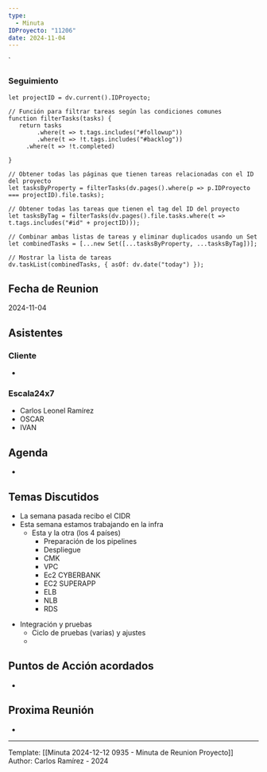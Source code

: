 ```yaml
---
type:
  - Minuta
IDProyecto: "11206"
date: 2024-11-04
---
```

`

### Seguimiento

```dataviewjs
let projectID = dv.current().IDProyecto;

// Función para filtrar tareas según las condiciones comunes
function filterTasks(tasks) {
   return tasks
        .where(t => t.tags.includes("#followup"))
        .where(t => !t.tags.includes("#backlog"))
     .where(t => !t.completed)
        
}

// Obtener todas las páginas que tienen tareas relacionadas con el ID del proyecto
let tasksByProperty = filterTasks(dv.pages().where(p => p.IDProyecto === projectID).file.tasks);

// Obtener todas las tareas que tienen el tag del ID del proyecto
let tasksByTag = filterTasks(dv.pages().file.tasks.where(t => t.tags.includes("#id" + projectID)));

// Combinar ambas listas de tareas y eliminar duplicados usando un Set
let combinedTasks = [...new Set([...tasksByProperty, ...tasksByTag])];

// Mostrar la lista de tareas
dv.taskList(combinedTasks, { asOf: dv.date("today") });
 ```
## Fecha de Reunion
2024-11-04

## Asistentes

### Cliente
* 
### Escala24x7
- Carlos Leonel Ramírez
-  OSCAR
- IVAN

## Agenda
* 
## Temas Discutidos
*  La semana pasada recibo el CIDR
* Esta semana estamos trabajando en la infra
	* Esta y la otra (los 4 países)
		* Preparación de los pipelines
		* Despliegue
		* CMK
		* VPC
		* Ec2 CYBERBANK
		* EC2 SUPERAPP
		* ELB
		* NLB
		* RDS
- Integración y pruebas
	- Ciclo de pruebas (varias) y ajustes
	- 


## Puntos de Acción acordados
- 

## Proxima Reunión
*   

---
Template: [[Minuta 2024-12-12 0935 - Minuta de Reunion Proyecto]]
Author: Carlos Ramírez - 2024
